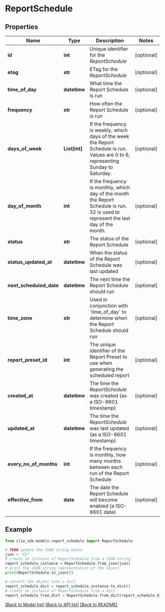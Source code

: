 # ReportSchedule


## Properties

Name | Type | Description | Notes
------------ | ------------- | ------------- | -------------
**id** | **int** | Unique identifier for the *ReportSchedule* | [optional] 
**etag** | **str** | ETag for the *ReportSchedule* | [optional] 
**time_of_day** | **datetime** | What time the Report Schedule is run | [optional] 
**frequency** | **str** | How often the Report Schedule is run | [optional] 
**days_of_week** | **List[int]** | If the frequency is weekly, which days of the week the Report Schedule is run. Values are 0 to 6, representing Sunday to Saturday. | [optional] 
**day_of_month** | **int** | If the frequency is monthly, which day of the month the Report Schedule is run. 32 is used to represent the last day of the month. | [optional] 
**status** | **str** | The status of the Report Schedule | [optional] 
**status_updated_at** | **datetime** | When the status of the Report Schedule was last updated | [optional] 
**next_scheduled_date** | **datetime** | The next time the Report Schedule should run | [optional] 
**time_zone** | **str** | Used in conjunction with &#x60;time_of_day&#x60; to determine when the Report Schedule should run | [optional] 
**report_preset_id** | **int** | The unique identifier of the Report Preset to use when generating the scheduled report | [optional] 
**created_at** | **datetime** | The time the *ReportSchedule* was created (as a ISO-8601 timestamp) | [optional] 
**updated_at** | **datetime** | The time the *ReportSchedule* was last updated (as a ISO-8601 timestamp) | [optional] 
**every_no_of_months** | **int** | If the frequency is monthly, how many months between each run of the Report Schedule | [optional] 
**effective_from** | **date** | The date the Report Schedule will become enabled (a ISO-8601 date) | [optional] 

## Example

```python
from clio_sdk.models.report_schedule import ReportSchedule

# TODO update the JSON string below
json = "{}"
# create an instance of ReportSchedule from a JSON string
report_schedule_instance = ReportSchedule.from_json(json)
# print the JSON string representation of the object
print(ReportSchedule.to_json())

# convert the object into a dict
report_schedule_dict = report_schedule_instance.to_dict()
# create an instance of ReportSchedule from a dict
report_schedule_from_dict = ReportSchedule.from_dict(report_schedule_dict)
```
[[Back to Model list]](../README.md#documentation-for-models) [[Back to API list]](../README.md#documentation-for-api-endpoints) [[Back to README]](../README.md)


